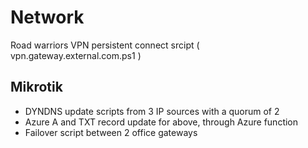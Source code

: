 # Network
Road warriors VPN persistent connect srcipt ( vpn.gateway.external.com.ps1 )

## Mikrotik
- DYNDNS update scripts from 3 IP sources with a quorum of 2
- Azure A and TXT record update for above, through Azure function
- Failover script between 2 office gateways




